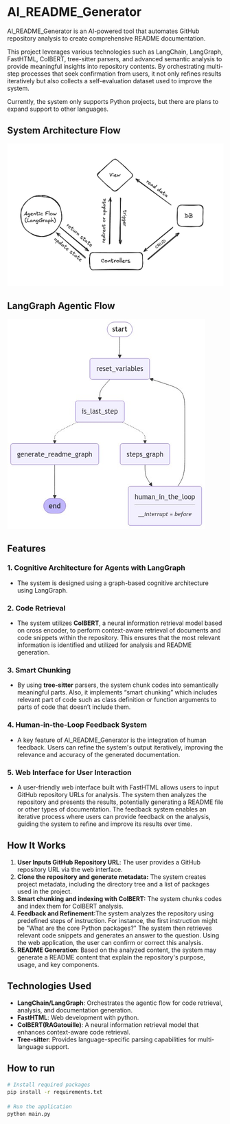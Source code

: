 # AI_README_Generator

AI_README_Generator is an AI-powered tool that automates GitHub repository analysis to create comprehensive README documentation.

This project leverages various technologies such as LangChain, LangGraph, FastHTML, ColBERT, tree-sitter parsers, and advanced semantic analysis to provide meaningful insights into repository contents. By orchestrating multi-step processes that seek confirmation from users, it not only refines results iteratively but also collects a self-evaluation dataset used to improve the system.

Currently, the system only supports Python projects, but there are plans to expand support to other languages.

## System Architecture Flow

![System Architecture Flow](./architecture_flow.png)

## LangGraph Agentic Flow

![LangGraph Agentic Flow](./app/agents/graph_diagrams/main_graph.png)

## Features
### 1. **Cognitive Architecture for Agents with LangGraph**

- The system is designed using a graph-based cognitive architecture using LangGraph.

### 2. **Code Retrieval**

- The system utilizes **ColBERT**, a neural information retrieval model based on cross encoder, to perform context-aware retrieval of documents and code snippets within the repository. This ensures that the most relevant information is identified and utilized for analysis and README generation.

### 3. Smart Chunking

- By using **tree-sitter** parsers, the system chunk codes into semantically meaningful parts. Also, it implements “smart chunking” which includes relevant part of code such as class definition or function arguments to parts of code that doesn’t include them.

### 4. **Human-in-the-Loop Feedback System**

- A key feature of AI_README_Generator is the integration of human feedback. Users can refine the system's output iteratively, improving the relevance and accuracy of the generated documentation.

### 5. **Web Interface for User Interaction**

- A user-friendly web interface built with FastHTML allows users to input GitHub repository URLs for analysis. The system then analyzes the repository and presents the results, potentially generating a README file or other types of documentation. The feedback system enables an iterative process where users can provide feedback on the analysis, guiding the system to refine and improve its results over time.

## How It Works

1. **User Inputs GitHub Repository URL**: The user provides a GitHub repository URL via the web interface.
2. **Clone the repository and generate metadata:** The system creates project metadata, including the directory tree and a list of packages used in the project.
3. **Smart chunking and indexing with ColBERT:** The system chunks codes and index them for ColBERT analysis. 
4. **Feedback and Refinement**:The system analyzes the repository using predefined steps of instruction. For instance, the first instruction might be "What are the core Python packages?" The system then retrieves relevant code snippets and generates an answer to the question. Using the web application, the user can confirm or correct this analysis.
5. **README Generation**: Based on the analyzed content, the system may generate a README content that explain the repository's purpose, usage, and key components.

## Technologies Used

- **LangChain/LangGraph**: Orchestrates the agentic flow for code retrieval, analysis, and documentation generation.
- **FastHTML**: Web development with python.
- **ColBERT(RAGatouille)**: A neural information retrieval model that enhances context-aware code retrieval.
- **Tree-sitter**: Provides language-specific parsing capabilities for multi-language support.

## How to run

```bash
# Install required packages
pip install -r requirements.txt

# Run the application
python main.py
```
